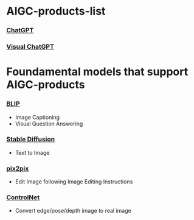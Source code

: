 # AIGC-products-list

### [ChatGPT](https://chat.openai.com/)


### [Visual ChatGPT](https://huggingface.co/spaces/microsoft/visual_chatgpt)


## 


# Foundamental models that support AIGC-products

### [BLIP](https://huggingface.co/spaces/Salesforce/BLIP)
* Image Captioning
* Visual Question Answering

### [Stable Diffusion](https://huggingface.co/stabilityai/stable-diffusion-2)
* Text to Image

### [pix2pix](https://huggingface.co/spaces/timbrooks/instruct-pix2pix)
* Edit Image following Image Editing Instructions


### [ControlNet](https://github.com/lllyasviel/ControlNet)
* Convert edge/pose/depth image to real image
